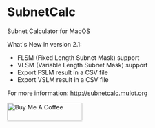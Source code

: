 # SubnetCalc
Subnet Calculator for MacOS 

What's New in version 2.1:
- FLSM (Fixed Length Subnet Mask) support
- VLSM (Variable Length Subnet Mask) support
- Export FSLM result in a CSV file
- Export VSLM result in a CSV file


For more information: http://subnetcalc.mulot.org

<a href="https://www.buymeacoffee.com/0TC98Sk" target="_blank"><img src="https://www.buymeacoffee.com/assets/img/custom_images/orange_img.png" alt="Buy Me A Coffee" style="height: 41px !important;width: 174px !important;box-shadow: 0px 3px 2px 0px rgba(190, 190, 190, 0.5) !important;-webkit-box-shadow: 0px 3px 2px 0px rgba(190, 190, 190, 0.5) !important;" ></a>
